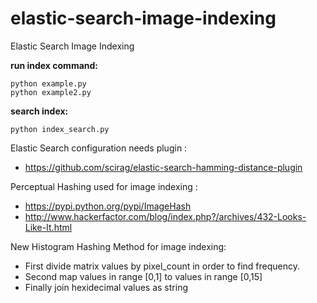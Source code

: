 # elastic-search-image-indexing
Elastic Search Image Indexing

**run index command:**
```
python example.py
python example2.py
```

**search index:**
```
python index_search.py
```
Elastic Search configuration needs plugin : 
* https://github.com/scirag/elastic-search-hamming-distance-plugin

Perceptual Hashing used for image indexing : 
* https://pypi.python.org/pypi/ImageHash
* http://www.hackerfactor.com/blog/index.php?/archives/432-Looks-Like-It.html

New Histogram Hashing Method for image indexing:
* First divide matrix values by pixel_count in order to find frequency.
* Second map values in range [0,1] to values in range [0,15]
* Finally join hexidecimal values as string
